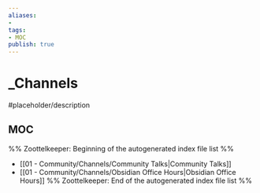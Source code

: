 ```yaml
---
aliases:
- 
tags:
- MOC
publish: true
---
```


# _Channels

#placeholder/description 

## MOC

%% Zoottelkeeper: Beginning of the autogenerated index file list  %%
-  [[01 - Community/Channels/Community Talks|Community Talks]]
-  [[01 - Community/Channels/Obsidian Office Hours|Obsidian Office Hours]]
%% Zoottelkeeper: End of the autogenerated index file list  %%
